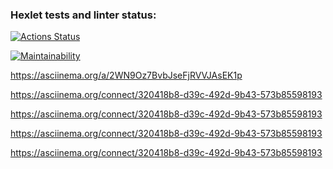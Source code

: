 ### Hexlet tests and linter status:
[![Actions Status](https://github.com/dsdisperfect/frontend-project-44/workflows/hexlet-check/badge.svg)](https://github.com/dsdisperfect/frontend-project-44/actions)

[![Maintainability](https://api.codeclimate.com/v1/badges/6a8e6b810eb3fcaf7044/maintainability)](https://codeclimate.com/github/dsdisperfect/frontend-project-44/maintainability)

https://asciinema.org/a/2WN9Oz7BvbJseFjRVVJAsEK1p 

https://asciinema.org/connect/320418b8-d39c-492d-9b43-573b85598193

https://asciinema.org/connect/320418b8-d39c-492d-9b43-573b85598193

https://asciinema.org/connect/320418b8-d39c-492d-9b43-573b85598193

https://asciinema.org/connect/320418b8-d39c-492d-9b43-573b85598193